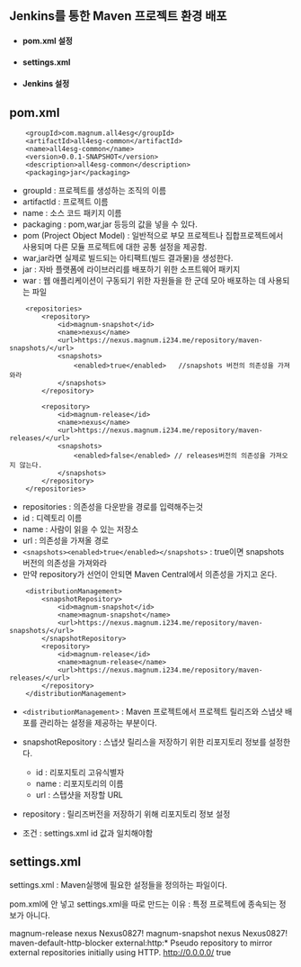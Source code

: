 ## Jenkins를 통한 Maven 프로젝트 환경 배포
- #### pom.xml 설정
- #### settings.xml
- #### Jenkins 설정


## pom.xml
```
    <groupId>com.magnum.all4esg</groupId>
	<artifactId>all4esg-common</artifactId>
	<name>all4esg-common</name>
	<version>0.0.1-SNAPSHOT</version>
	<description>all4esg-common</description>
	<packaging>jar</packaging>

```
- groupId : 프로젝트를 생성하는 조직의 이름
- artifactId : 프로젝트 이름
- name : 소스 코드 패키지 이름
- packaging : pom,war,jar 등등의 값을 넣을 수 있다.
- pom (Project Object Model) : 일반적으로 부모 프로젝트나 집합프로젝트에서 사용되며 다른 모듈 프로젝트에 대한 공통 설정을 제공함.
- war,jar라면 실제로 빌드되는 아티팩트(빌드 결과물)을 생성한다.
- jar : 자바 플랫폼에 라이브러리를 배포하기 위한 소프트웨어 패키지
- war : 웹 애플리케이션이 구동되기 위한 자원들을 한 군데 모아 배포하는 데 사용되는 파일


```
    <repositories>
		<repository>
			<id>magnum-snapshot</id>
			<name>nexus</name>
			<url>https://nexus.magnum.i234.me/repository/maven-snapshots/</url>
			<snapshots>
				<enabled>true</enabled>   //snapshots 버전의 의존성을 가져와라
			</snapshots>
		</repository>

		<repository>
			<id>magnum-release</id>
			<name>nexus</name>
			<url>https://nexus.magnum.i234.me/repository/maven-releases/</url>
			<snapshots>
				<enabled>false</enabled> // releases버전의 의존성을 가져오지 않는다.
			</snapshots>
		</repository>
	</repositories>
```
- repositories : 의존성을 다운받을 경로를 입력해주는것
- id : 디렉토리 이름 
- name : 사람이 읽을 수 있는 저장소
- url : 의존성을 가져올 경로
- `<snapshots><enabled>true</enabled></snapshots>` : true이면 snapshots 버전의 의존성을 가져와라
- 만약 repository가 선언이 안되면 Maven Central에서 의존성을 가지고 온다.

```
    <distributionManagement>
		<snapshotRepository>
			<id>magnum-snapshot</id>
			<name>magnum-snapshot</name>
			<url>https://nexus.magnum.i234.me/repository/maven-snapshots/</url>
		</snapshotRepository>
		<repository>
			<id>magnum-release</id>
			<name>magnum-release</name>
			<url>https://nexus.magnum.i234.me/repository/maven-releases/</url>
		</repository>
	</distributionManagement>
```
- `<distributionManagement>` : Maven 프로젝트에서 프로젝트 릴리즈와 스냅샷 배포를 관리하는 설정을 제공하는 부분이다.

- snapshotRepository : 스냅샷 릴리스을 저장하기 위한 리포지토리 정보를 설정한다.
  - id : 리포지토리 고유식별자
  - name : 리포지토리의 이름 
  - url : 스탭샷을 저장할 URL
  
- repository : 릴리즈버전을 저장하기 위해 리포지토리 정보 설정
- 조건 : settings.xml id 값과 일치해야함


## settings.xml

settings.xml : Maven실행에 필요한 설정들을 정의하는 파일이다.

pom.xml에 안 넣고 settings.xml을 따로 만드는 이유 : 특정
프로젝트에 종속되는 정보가 아니다.

<?xml version="1.0" encoding="UTF-8"?>
<settings xmlns="http://maven.apache.org/SETTINGS/1.2.0"
          xmlns:xsi="http://www.w3.org/2001/XMLSchema-instance"
          xsi:schemaLocation="http://maven.apache.org/SETTINGS/1.2.0 https://maven.apache.org/xsd/settings-1.2.0.xsd">
  <pluginGroups></pluginGroups>
  <proxies></proxies>
  <servers>
    <server>
      <id>magnum-release</id>
      <username>nexus</username>
      <password>Nexus0827!</password>
    </server>
    <server>
      <id>magnum-snapshot</id>
      <username>nexus</username>
      <password>Nexus0827!</password>
    </server>
  </servers>
  <mirrors>
    <mirror>
      <id>maven-default-http-blocker</id>
      <mirrorOf>external:http:*</mirrorOf>
      <name>Pseudo repository to mirror external repositories initially using HTTP.</name>
      <url>http://0.0.0.0/</url>
      <blocked>true</blocked>
    </mirror>
  </mirrors>
  <profiles></profiles>
</settings>




